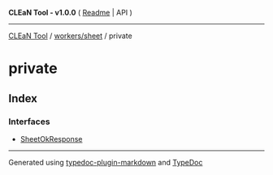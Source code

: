 **CLEaN Tool - v1.0.0** ( [Readme](../../../README.md) \| API )

***

[CLEaN Tool](../../../modules.md) / [workers/sheet](../README.md) / private

# private

## Index

### Interfaces

- [SheetOkResponse](interfaces/SheetOkResponse.md)

***

Generated using [typedoc-plugin-markdown](https://www.npmjs.com/package/typedoc-plugin-markdown) and [TypeDoc](https://typedoc.org/)
